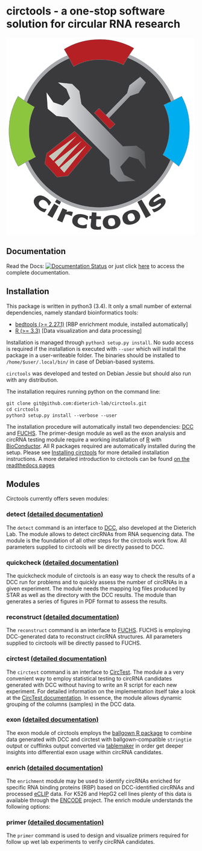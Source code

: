 # **circtools** - a one-stop software solution for circular RNA research

![circtools](docs/img/circtools_500px.png)

## Documentation

Read the Docs: [![Documentation Status](https://readthedocs.org/projects/circtools/badge/?version=latest)](http://circtools.readthedocs.io/en/latest/?badge=latest) or just click [here](http://circtools.readthedocs.io/en/latest/) to access the complete documentation.

## Installation

This package is written in python3 (3.4). It only a small number of external dependencies, namely standard bioinformatics tools:

* [bedtools (>= 2.27.1)](http://bedtools.readthedocs.io/en/latest/content/installation.html) [RBP enrichment module, installed automatically]
* [R (>= 3.3)](https://www.digitalocean.com/community/tutorials/how-to-install-r-on-ubuntu-16-04-2) [Data visualization and data processing] 

Installation is managed through `python3 setup.py install`. No sudo access is required if the installation is executed with ``--user`` which will install the package in a user-writeable folder. The binaries should be installed to ``/home/$user/.local/bin/`` in case of Debian-based systems.

``circtools`` was developed and tested on Debian Jessie but should also run with any distribution.

The installation requires running python on the command line:

```
git clone git@github.com:dieterich-lab/circtools.git
cd circtools
python3 setup.py install --verbose --user
```

The installation procedure will automatically install two dependencies: [DCC](https://github.com/dieterich-lab/DCC) and [FUCHS](https://github.com/dieterich-lab/FUCHS). The primer-design module as well as the exon analysis and circRNA testing module require a working installation of [R](https://cran.r-project.org/) with [BioConductor](https://www.bioconductor.org/install/). All R packages required are automatically installed during the setup. Please see [Installing circtools](http://circtools.readthedocs.io/en/latest/Installation.html) for more detailed installation instructions. A more detailed introduction to circtools can be found [on the readthedocs pages](http://circtools.readthedocs.io/en/latest/index.html) 

## Modules

Circtools currently offers seven modules:

### detect [(detailed documentation)](http://circtools.readthedocs.io/en/latest/Detect.html)

The ``detect`` command is an interface to [DCC](https://github.com/dieterich-lab/DCC), also developed at the Dieterich Lab. The module allows to detect circRNAs from RNA sequencing data. The module is the foundation of all other steps for the circtools work flow. All parameters supplied to circtools will be directly passed to DCC.

### quickcheck [(detailed documentation)](http://circtools.readthedocs.io/en/latest/Quickcheck.html)

The quickcheck module of circtools is an easy way to check the results of a DCC run for problems and to quickly assess the number of circRNAs in a given experiment. The module needs the mapping log files produced by STAR as well as the directory with the DCC results. The module than generates a series of figures in PDF format to assess the results.

### reconstruct [(detailed documentation)](http://circtools.readthedocs.io/en/latest/Reconstruct.html)

The ``reconstruct`` command is an interface to [FUCHS](https://github.com/dieterich-lab/FUCHS). FUCHS is employing DCC-generated data to reconstruct circRNA structures. All parameters supplied to circtools will be directly passed to FUCHS.

### circtest [(detailed documentation)](http://circtools.readthedocs.io/en/latest/Circtest.html)

The ``circtest`` command is an interface to [CircTest](https://github.com/dieterich-lab/CircTest). The module a a very convenient way to employ statistical testing to circRNA candidates generated with DCC without having to write an R script for each new experiment. For detailed information on the implementation itself take a look at the [CircTest documentation](https://github.com/dieterich-lab/CircTest). In essence, the module allows dynamic grouping of the columns (samples) in the DCC data. 

### exon [(detailed documentation)](http://circtools.readthedocs.io/en/latest/Exon.html)
 
The exon module of circtools employs the [ballgown R package](https://www.bioconductor.org/packages/release/bioc/html/ballgown.html) to combine data generated with DCC and circtest with ballgown-compatible `stringtie` output or cufflinks output converted via [tablemaker](https://github.com/leekgroup/tablemaker) in order get deeper insights into differential exon usage within circRNA candidates. 

### enrich [(detailed documentation)](http://circtools.readthedocs.io/en/latest/Enrichment.html)

The ``enrichment`` module may be used to identify circRNAs enriched for specific RNA binding proteins (RBP) based on DCC-identified circRNAs and processed [eCLIP](http://www.nature.com/nmeth/journal/v13/n6/full/nmeth.3810.html) data. For K526 and HepG2 cell lines plenty of this data is available through the [ENCODE](https://www.encodeproject.org/search/?type=Experiment&assay_title=eCLIP)
 project. The enrich module understands the following options:
 
### primer [(detailed documentation)](http://circtools.readthedocs.io/en/latest/primer.html)

The ``primer`` command is used to design and visualize primers required for follow up wet lab experiments to verify circRNA candidates.





